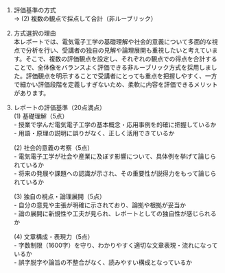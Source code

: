 1. 評価基準の方式  
   → (2) 複数の観点で採点して合計（非ルーブリック）  
   
2. 方式選択の理由  
   本レポートでは、電気電子工学の基礎理解や社会的意義について多面的な視点で分析を行い、受講者の独自の見解や論理展開も重視したいと考えています。そこで、複数の評価観点を設定し、それぞれの観点での得点を合計することで、全体像をバランスよく評価できる非ルーブリック方式を採用しました。評価観点を明示することで受講者にとっても重点を把握しやすく、一方で細かい評価段階を定義しすぎないため、柔軟に内容を評価できるメリットがあります。  

3. レポートの評価基準（20点満点）  
   (1) 基礎理解（5点）  
       - 授業で学んだ電気電子工学の基本概念・応用事例を的確に把握しているか  
       - 用語・原理の説明に誤りがなく、正しく活用できているか  

   (2) 社会的意義の考察（5点）  
       - 電気電子工学が社会や産業に及ぼす影響について、具体例を挙げて論じられているか  
       - 将来の発展や課題への認識が示され、その重要性が説得力をもって論じられているか  

   (3) 独自の視点・論理展開（5点）  
       - 自分の意見や主張が明確に示されており、論拠や根拠が妥当か  
       - 論の展開に新規性や工夫が見られ、レポートとしての独自性が感じられるか  

   (4) 文章構成・表現力（5点）  
       - 字数制限（1600字）を守り、わかりやすく適切な文章表現・流れになっているか  
       - 誤字脱字や論旨の不整合がなく、読みやすい構成となっているか  